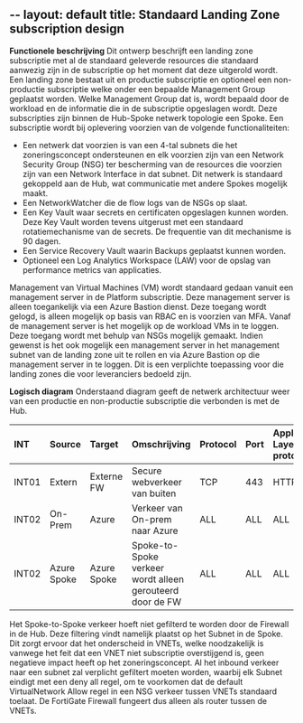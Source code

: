 --
layout: default
title: Standaard Landing Zone subscription design
--
**Functionele beschrijving**
Dit ontwerp beschrijft een landing zone subscriptie met al de standaard geleverde resources die standaard aanwezig zijn in de subscriptie op het moment dat deze uitgerold wordt. 
Een landing zone bestaat uit en productie subscriptie en optioneel een non-productie subscriptie welke onder een bepaalde Management Group geplaatst worden. Welke Management Group dat is, wordt bepaald door de workload en de informatie die in de subscriptie opgeslagen wordt. Deze subscripties zijn binnen de Hub-Spoke netwerk topologie een Spoke. 
Een subscriptie wordt bij oplevering voorzien van de volgende functionaliteiten:
* Een netwerk dat voorzien is van een 4-tal subnets die het zoneringsconcept ondersteunen en elk voorzien zijn van een Network Security Group (NSG) ter bescherming van de resources die voorzien zijn van een Network Interface in dat subnet. Dit netwerk is standaard gekoppeld aan de Hub, wat communicatie met andere Spokes mogelijk maakt. 
* Een NetworkWatcher die de flow logs van de NSGs op slaat.
* Een Key Vault waar secrets en certificaten opgeslagen kunnen worden. Deze Key Vault worden tevens uitgerust met een standaard rotatiemechanisme van de secrets. De frequentie van dit mechanisme is 90 dagen.
* Een Service Recovery Vault waarin Backups geplaatst kunnen worden.
* Optioneel een Log Analytics Workspace (LAW) voor de opslag van performance metrics van applicaties.

Management van Virtual Machines (VM) wordt standaard gedaan vanuit een management server in de Platform subscriptie. Deze management server is alleen toegankelijk via een Azure Bastion dienst. Deze toegang wordt gelogd, is alleen mogelijk op basis van RBAC en is voorzien van MFA. Vanaf de management server is het mogelijk op de workload VMs in te loggen. Deze toegang wordt met behulp van NSGs mogelijk gemaakt. Indien gewenst is het ook mogelijk een management server in het management subnet van de landing zone uit te rollen en via Azure Bastion op die management server in te loggen. Dit is een verplichte toepassing voor die landing zones die voor leveranciers bedoeld zijn. 

**Logisch diagram**
Onderstaand diagram geeft de netwerk architectuur weer van een productie en non-productie subscriptie die verbonden is met de Hub.  

|INT |	Source | Target |	Omschrijving |	Protocol |	Port | Appl. Layer protocol |
|:---|:--------|:-------|:---------------|:----------|:------|:---------------------| 
| INT01 | Extern | Externe FW	| Secure webverkeer van buiten | TCP | 443 | HTTPS |
| INT02 | On-Prem | Azure | Verkeer van On-prem naar Azure	| ALL |	ALL | ALL |
| INT02 | Azure Spoke | Azure Spoke | Spoke-to-Spoke verkeer wordt alleen gerouteerd door de FW | ALL | ALL | ALL |

Het Spoke-to-Spoke verkeer hoeft niet gefilterd te worden door de Firewall in de Hub. Deze filtering vindt namelijk plaatst op het Subnet in de Spoke. Dit zorgt ervoor dat het onderscheid in VNETs, welke noodzakelijk is vanwege het feit dat een VNET niet subscriptie overstijgend is, geen negatieve impact heeft op het zoneringsconcept. Al het inbound verkeer naar een subnet zal verplicht gefiltert moeten worden, waarbij elk Subnet eindigt met een deny all regel, om te voorkomen dat de default VirtualNetwork Allow regel in een NSG verkeer tussen VNETs standaard toelaat. De FortiGate Firewall fungeert dus alleen als router tussen de VNETs. 




